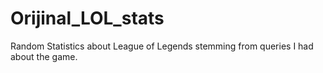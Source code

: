 # Orijinal_LOL_stats
Random Statistics about League of Legends stemming from queries I had about the game.
